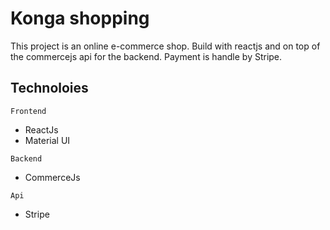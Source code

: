 # Konga shopping

This project is an online e-commerce shop. Build with reactjs and on top of the commercejs api for the backend. Payment is handle by Stripe.

## Technoloies

`Frontend`

- ReactJs
- Material UI

`Backend`

- CommerceJs

`Api`

- Stripe

